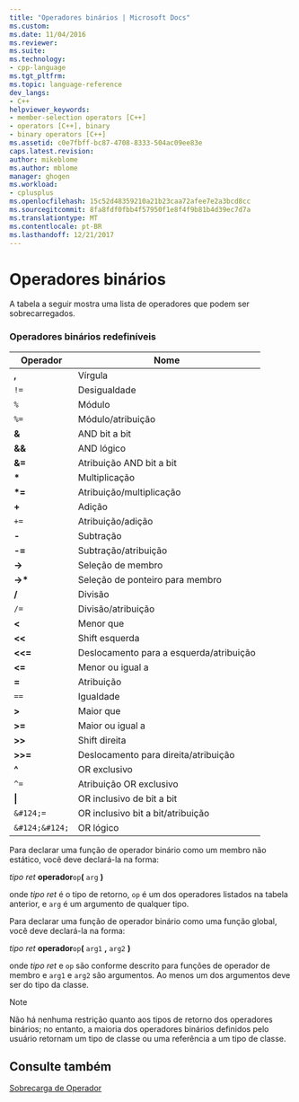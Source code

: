 ```yaml
---
title: "Operadores binários | Microsoft Docs"
ms.custom: 
ms.date: 11/04/2016
ms.reviewer: 
ms.suite: 
ms.technology:
- cpp-language
ms.tgt_pltfrm: 
ms.topic: language-reference
dev_langs:
- C++
helpviewer_keywords:
- member-selection operators [C++]
- operators [C++], binary
- binary operators [C++]
ms.assetid: c0e7fbff-bc87-4708-8333-504ac09ee83e
caps.latest.revision: 
author: mikeblome
ms.author: mblome
manager: ghogen
ms.workload:
- cplusplus
ms.openlocfilehash: 15c52d48359210a21b23caa72afee7e2a3bcd8cc
ms.sourcegitcommit: 8fa8fdf0fbb4f57950f1e8f4f9b81b4d39ec7d7a
ms.translationtype: MT
ms.contentlocale: pt-BR
ms.lasthandoff: 12/21/2017
---
```

# <a name="binary-operators"></a>Operadores binários
A tabela a seguir mostra uma lista de operadores que podem ser sobrecarregados.  
  
### <a name="redefinable-binary-operators"></a>Operadores binários redefiníveis  
  
|Operador|Nome|  
|--------------|----------|  
|**,**|Vírgula|  
|`!=`|Desigualdade|  
|`%`|Módulo|  
|`%=`|Módulo/atribuição|  
|**&**|AND bit a bit|  
|**&&**|AND lógico|  
|**&=**|Atribuição AND bit a bit|  
|**\***|Multiplicação|  
|**\*=**|Atribuição/multiplicação|  
|**+**|Adição|  
|`+=`|Atribuição/adição|  
|**-**|Subtração|  
|**-=**|Subtração/atribuição|  
|**->**|Seleção de membro|  
|**->\***|Seleção de ponteiro para membro|  
|**/**|Divisão|  
|`/=`|Divisão/atribuição|  
|**<**|Menor que|  
|**<<**|Shift esquerda|  
|**<<=**|Deslocamento para a esquerda/atribuição|  
|**<=**|Menor ou igual a|  
|**=**|Atribuição|  
|`==`|Igualdade|  
|**>**|Maior que|  
|**>=**|Maior ou igual a|  
|**>>**|Shift direita|  
|**>>=**|Deslocamento para direita/atribuição|  
|**^**|OR exclusivo|  
|`^=`|Atribuição OR exclusivo|  
|**&#124;**|OR inclusivo de bit a bit|  
|`&#124;=`|OR inclusivo bit a bit/atribuição|  
|`&#124;&#124;`|OR lógico|  
  
 Para declarar uma função de operador binário como um membro não estático, você deve declará-la na forma:  
  
 *tipo ret* **operador**`op`**(** `arg` **)**  
  
 onde *tipo ret* é o tipo de retorno, `op` é um dos operadores listados na tabela anterior, e `arg` é um argumento de qualquer tipo.  
  
 Para declarar uma função de operador binário como uma função global, você deve declará-la na forma:  
  
 *tipo ret* **operador**`op`**(** `arg1` **,** `arg2` **)**  
  
 onde *tipo ret* e `op` são conforme descrito para funções de operador de membro e `arg1` e `arg2` são argumentos. Ao menos um dos argumentos deve ser do tipo da classe.  
  
> [!NOTE]
>  Não há nenhuma restrição quanto aos tipos de retorno dos operadores binários; no entanto, a maioria dos operadores binários definidos pelo usuário retornam um tipo de classe ou uma referência a um tipo de classe.  
  
## <a name="see-also"></a>Consulte também  
 [Sobrecarga de Operador](../cpp/operator-overloading.md)